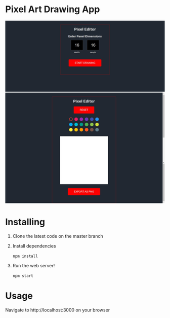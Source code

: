 #  Pixel Art Drawing App
![Screenshot](/src/assets/screenshot1.png)
![Screenshot](/src/assets/screenshot2.png)

#  Installing
1. Clone the latest code on the master branch
2. Install dependencies

   `npm install`

3. Run the web server!

   `npm start`

#  Usage
Navigate to http://localhost:3000 on your browser
